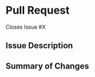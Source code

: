 # Pull Request

Closes Issue #X

<!--
These markdown comments are for description only. They can be deleted.

Please submit pull requests against the main branch.

Follow the existing code style. Check the tests succeed, including lint.
  npm run test
  npm run fmt
-->

## Issue Description

<!--
Describe what problem you're solving. Link the issue from the issues tab.
-->

## Summary of Changes

<!--
How did you solve the problem? Did you update any documentation this affected?
-->
